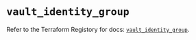 # `vault_identity_group`

Refer to the Terraform Registory for docs: [`vault_identity_group`](https://registry.terraform.io/providers/hashicorp/vault/3.23.0/docs/resources/identity_group).

